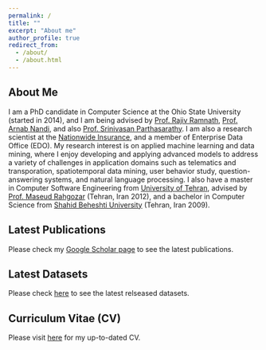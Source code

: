 ```yaml
---
permalink: /
title: ""
excerpt: "About me"
author_profile: true
redirect_from: 
  - /about/
  - /about.html
---
```


## About Me
I am a PhD candidate in Computer Science at the Ohio State University (started in 2014), and I am being advised by [Prof. Rajiv Ramnath](http://web.cse.ohio-state.edu/~ramnath.6/), [Prof. Arnab Nandi](https://arnab.org/), and also [Prof. Srinivasan Parthasarathy](http://web.cse.ohio-state.edu/~parthasarathy.2/). I am also a research scientist at the [Nationwide Insurance](https://www.nationwide.com/), and a member of Enterprise Data Office (EDO). My research interest is on applied machine learning and data mining, where I enjoy developing and applying advanced models to address a variety of challenges in application domains such as telematics and transporation, spatiotemporal data mining, user behavior study, question-answering systems, and natural language processing. I also have a master in Computer Software Engineering from [University of Tehran](https://ut.ac.ir/en), advised by [Prof. Maseud Rahgozar](https://scholar.google.com/citations?user=cj25iI8AAAAJ&hl=en) (Tehran, Iran 2012), and a bachelor in Computer Science from [Shahid Beheshti University](http://en.sbu.ac.ir/SitePages/Home.aspx) (Tehran, Iran 2009). 

## Latest Publications 
Please check my [Google Scholar page](https://scholar.google.com/citations?user=9utxd9gAAAAJ&hl=en) to see the latest publications. 

## Latest Datasets
Please check [here](https://smoosavi.org/datasets/) to see the latest relseased datasets. 

## Curriculum Vitae (CV)
Please visit [here](https://smoosavi.org/cv/) for my up-to-dated CV. 


